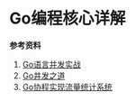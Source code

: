 # Go编程核心详解

**参考资料**


1. [Go语言并发实战](https://book.douban.com/subject/27016236//)
2. [Go并发之道](https://book.douban.com/subject/30424330/)
3. [Go协程实现流量统计系统](https://www.bilibili.com/video/av78839095)
